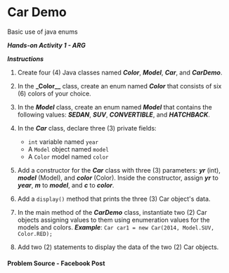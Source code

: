 # Car Demo

Basic use of java enums

**_Hands-on Activity 1 - ARG_**

**_Instructions_**

1. Create four (4) Java classes named **_Color_**, **_Model_**, **_Car_**, and **_CarDemo_**.

2. In the **\_Color\_\_** class, create an enum named **_Color_** that consists of
   six (6) colors of your choice.

3. In the **_Model_** class, create an enum named **_Model_** that contains
   the following values: **_SEDAN_**, **_SUV_**, **_CONVERTIBLE_**, and **_HATCHBACK_**.

4. In the **_Car_** class, declare three (3) private fields:

   - `int` variable named `year`
   - A `Model` object named `model`
   - A `Color` model named `color`

5. Add a constructor for the **_Car_** class with three (3) parameters:
   **_yr_** (int), **_model_** (Model), and **_color_** (Color). Inside the constructor,
   assign **_yr_** to **_year_**, **_m_** to **_model_**, and **_c_** to **_color_**.

6. Add a `display()` method that prints the three (3) Car object's data.

7. In the main method of the **_CarDemo_** class, instantiate two (2) Car
   objects assigning values to them using enumeration values for the
   models and colors.
   **_Example_**: `Car car1 = new Car(2014, Model.SUV, Color.RED);`

8. Add two (2) statements to display the data of the two (2) Car objects.

#### Problem Source - Facebook Post
